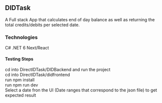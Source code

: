 ## DIDTask

A Full stack App that calculates end of day balance as well as returning the total credits/debits per selected date.

### Technologies
C#
.NET 6
Next/React


#### Testing Steps
cd into DirectIDTask/DIDBackend and run the project <br>
cd into DirectIDTask/didfrontend <br>
run npm install <br>
run npm run dev <br>
Select a date fron the UI (Date ranges that correspond to the json file) to get expected result <br>
